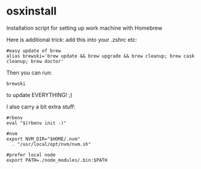 # osxinstall
Installation script for setting up work machine with Homebrew

Here is additional trick: add this into your .zshrc etc: 

```
#easy update of brew
alias brewski='brew update && brew upgrade && brew cleanup; brew cask cleanup; brew doctor'
```

Then you can run: 

```
brewski
```

to update EVERYTHING! ;)

I also carry a bit extra stuff:

```
#rbenv
eval "$(rbenv init -)"

#nvm
export NVM_DIR="$HOME/.nvm"
  . "/usr/local/opt/nvm/nvm.sh"

#prefer local node
export PATH=./node_modules/.bin:$PATH
```
